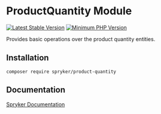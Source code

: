# ProductQuantity Module
[![Latest Stable Version](https://poser.pugx.org/spryker/product-quantity/v/stable.svg)](https://packagist.org/packages/spryker/product-quantity)
[![Minimum PHP Version](https://img.shields.io/badge/php-%3E%3D%208.1-8892BF.svg)](https://php.net/)

Provides basic operations over the product quantity entities.

## Installation

```
composer require spryker/product-quantity
```

## Documentation

[Spryker Documentation](https://docs.spryker.com)
